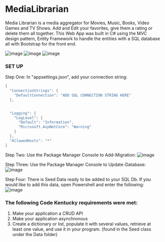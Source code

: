 # MediaLibrarian
Media Librarian is a media aggregator for Movies, Music, Books, Video Games and TV Shows. Add and Edit your favorites, give them a rating or delete them all together. This Web App was built in C# using the MVC design pattern, Entity Framework to handle the entities with a SQL database all with Bootstrap for the front end.  

![image](https://user-images.githubusercontent.com/97712526/228086550-68d9c6fd-1ad9-4026-b530-5bc548cd96ea.png)
![image](https://user-images.githubusercontent.com/97712526/228086615-4dce04ef-4c1e-4bee-8b8b-63695ccea236.png)
![image](https://user-images.githubusercontent.com/97712526/228086662-ee85a6c4-7a93-4c27-8d62-9e1cc54ecde6.png)


<h3> SET UP </H3>

Step One: In "appsettings.json", add your connection string: 

```C#
{
  "ConnectionStrings": {
    "DefaultConnection": "ADD SQL CONNECTION STRING HERE"
  },


  "Logging": {
    "LogLevel": {
      "Default": "Information",
      "Microsoft.AspNetCore": "Warning"
    }
  },
  "AllowedHosts": "*"
}
```

Step Two: Use the Package Manager Console to Add-Migration:
![image](https://user-images.githubusercontent.com/97712526/228086003-c0ea86bb-9128-4c86-b3c9-b8bf316a06c4.png)

Step Three: Use the Package Manager Console to Update-Database:
![image](https://user-images.githubusercontent.com/97712526/228086085-3773d3fc-3890-46c1-a375-0280dd6f43fe.png)

Step Four: There is Seed Data ready to be added to your SQL Db. If you would like to add this data, open Powershell and enter the following: 
![image](https://user-images.githubusercontent.com/97712526/228086339-b5e2a8cc-bf4a-47e2-ae46-b6c21e54f8f4.png)


<h3>The following Code Kentucky requirements were met:</h3>

1. Make your application a CRUD API
2. Make your application asynchronous
3. Create a dictionary or list, populate it with several values, retrieve at least one value, and use it in your program. (found in the Seed class under the Data folder)
